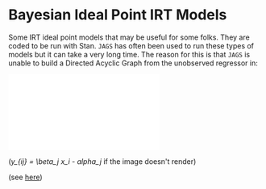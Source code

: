 # Bayesian Ideal Point IRT Models
Some IRT ideal point models that may be useful for some folks. They are coded to be run with Stan. `JAGS` has often been used to run these types of models but it can take a very long time. The reason for this is that `JAGS` is unable to build a Directed Acyclic Graph from the unobserved regressor in:

![](https%3A%2F%2Fgithub.com%2FRobertMyles%2FBayesian-Ideal-Point-IRT-Models%2FIRT+image.pdf)

(*y_{ij} = \beta_j x_i - alpha_j*  if the image doesn't render)
  
(see [here](https://sourceforge.net/p/mcmc-jags/discussion/610037/thread/5c9e9026/ ))


